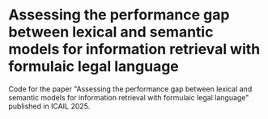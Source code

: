 # Assessing the performance gap between lexical and semantic models for information retrieval with formulaic legal language

Code for the paper "Assessing the performance gap between lexical and semantic models for information retrieval with formulaic legal language" published in ICAIL 2025.
